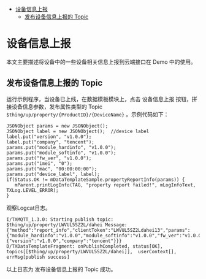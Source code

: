 * [设备信息上报](#设备信息上报)
  * [发布设备信息上报的 Topic ](#发布设备信息上报的-Topic)

# 设备信息上报

本文主要描述将设备中的一些设备相关信息上报到云端接口在 Demo 中的使用。

## 发布设备信息上报的 Topic 

运行示例程序，当设备已上线，在数据模板模块上，点击 设备信息上报 按钮，拼接设备信息参数，发布属性类型的 Topic `$thing/up/property/{ProductID}/{DeviceName}` 。示例代码如下：
```
JSONObject params = new JSONObject();
JSONObject label = new JSONObject();  //device label
label.put("version", "v1.0.0");
label.put("company", "tencent");
params.put("module_hardinfo", "v1.0.0");
params.put("module_softinfo", "v1.0.0");
params.put("fw_ver", "v1.0.0");
params.put("imei", "0");
params.put("mac", "00:00:00:00");
params.put("device_label", label);
if(Status.OK != mDataTemplateSample.propertyReportInfo(params)) {
   mParent.printLogInfo(TAG, "property report failed!", mLogInfoText, TXLog.LEVEL_ERROR);
}
```

观察Logcat日志。
```
I/TXMQTT_1.3.0: Starting publish topic: $thing/up/property/LWVUL5SZ2L/dahei Message: {"method":"report_info","clientToken":"LWVUL5SZ2Ldahei13","params":{"module_hardinfo":"v1.0.0","module_softinfo":"v1.0.0","fw_ver":"v1.0.0","imei":"0","mac":"00:00:00:00","device_label":{"version":"v1.0.0","company":"tencent"}}}
D/TXDataTemplateFragment: onPublishCompleted, status[OK], topics[[$thing/up/property/LWVUL5SZ2L/dahei]],  userContext[], errMsg[publish success]
```
以上日志为 发布设备信息上报的 Topic 成功。

